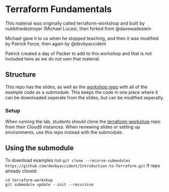 # Terraform Fundamentals
This material was originally called terraform-workshop and built by nubbthedestroyer (Michael Lucas), then forked from @davewadestein

Michael gave it to us when he stopped teaching, and then it was modified by Patrick Force, then again by @devbyaccident

Patrick created a day of Packer to add to this workshop and that is not included here as we do not own that material.

## Structure
This repo has the slides, as well as the [workshop repo](https://github.com/devbyaccident/terraform-workshop/) with all of the example code as a submodule. This keeps the code in one place where it can be downloaded seperate from the slides, but can be modified seperatly.
### Setup
When running the lab, students should clone the [terraform-workshop](https://github.com/devbyaccident/terraform-workshop/) repo from their Cloud9 instances.
When reviewing slides or setting up environments, use this repo instead with the submodule.

## Using the submodule
To download examples run 
`git clone --recurse-submodules https://github.com/devbyaccident/Introduction-to-Terraform.git`
If repo already cloned:
```
cd terraform-workshop
git submodule update --init --recursive
```

